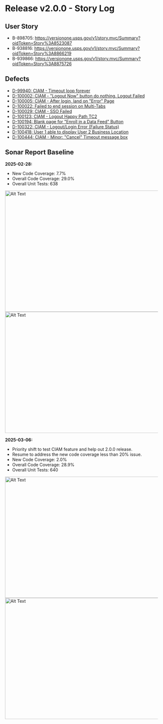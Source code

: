 # Release v2.0.0 - Story Log

## User Story
* B-898705: https://versionone.usps.gov/v1/story.mvc/Summary?oidToken=Story%3A8523087
* B-938816: https://versionone.usps.gov/v1/story.mvc/Summary?oidToken=Story%3A8866219
* B-939866: https://versionone.usps.gov/v1/story.mvc/Summary?oidToken=Story%3A8875726

## Defects
* [D-99940: CIAM - Timeout loop forever](https://versionone.usps.gov/v1/defect.mvc/Summary?oidToken=Defect%3A8841208)
* [D-100002: CIAM - "Logout Now" button do nothing. Logout Failed](https://versionone.usps.gov/v1/defect.mvc/Summary?oidToken=Defect%3A8847899)
* [D-100005: CIAM - After login, land on "Error" Page](https://versionone.usps.gov/v1/defect.mvc/Summary?oidToken=Defect%3A8848069)
* [D-100022: Failed to end session on Multi-Tabs](https://versionone.usps.gov/v1/defect.mvc/Summary?oidToken=Defect%3A8848976)
* [D-100029: CIAM - SSO Failed](https://versionone.usps.gov/v1/defect.mvc/Summary?oidToken=Defect%3A8849512)
* [D-100123: CIAM - Logout Happy Path TC2](https://versionone.usps.gov/v1/defect.mvc/Summary?oidToken=Defect%3A8855904)
* [D-100194: Blank page for "Enroll in a Data Feed" Button](https://versionone.usps.gov/v1/defect.mvc/Summary?oidToken=Defect%3A8859122)
* [D-100322: CIAM - Logout/Login Error (Failure Status)](https://versionone.usps.gov/v1/defect.mvc/Summary?oidToken=Defect%3A8867182)
* [D-100418: User 1 able to display User 2 Business Location](https://versionone.usps.gov/v1/defect.mvc/Summary?oidToken=Defect%3A8871174)
* [D-100444: CIAM - Minor: "Cancel" Timeout message box](https://versionone.usps.gov/v1/defect.mvc/Summary?oidToken=Defect%3A8872871)

## Sonar Report Baseline

**2025-02-28:**
* New Code Coverage: 7.7%
* Overall Code Coverage: 29.0%
* Overall Unit Tests: 638

<img src="https://github.com/kent-cheung-usps/MyStory/blob/main/assets/bff5045f-c5c4-475a-8deb-039de40b8e07.png" alt="Alt Text" width="550" height="400"><br>
<img src="https://github.com/kent-cheung-usps/MyStory/blob/main/assets/e4895898-aa3e-42a8-af06-8ff93aa49849.png" alt="Alt Text" width="550" height="400"><br>

**2025-03-06:**
* Priority shift to test CIAM feature and help out 2.0.0 release.
* Resume to address the new code coverage less than 20% issue.
* New Code Coverage: 2.0%
* Overall Code Coverage: 28.9%
* Overall Unit Tests: 640

<img src="https://github.com/kent-cheung-usps/MyStory/blob/main/assets/282b459c-e029-4526-8cbf-cfc0a8fb5357.png" alt="Alt Text" width="600" height="400"><br>
<img src="https://github.com/kent-cheung-usps/MyStory/blob/main/assets/edd9b7cc-5c54-4ce5-9cdb-c6cd0d79fa7c.png" alt="Alt Text" width="600" height="400"><br>
